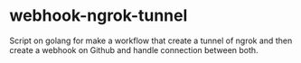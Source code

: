 # webhook-ngrok-tunnel
Script on golang for make a workflow that create a tunnel of ngrok and then create a webhook on Github and handle connection between both.
